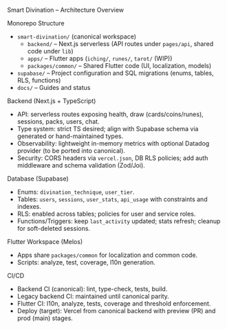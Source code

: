 Smart Divination – Architecture Overview

Monorepo Structure
- `smart-divination/` (canonical workspace)
  - `backend/` – Next.js serverless (API routes under `pages/api`, shared code under `lib`)
  - `apps/` – Flutter apps (`iching/`, `runes/`, `tarot/` (WIP))
  - `packages/common/` – Shared Flutter code (UI, localization, models)
- `supabase/` – Project configuration and SQL migrations (enums, tables, RLS, functions)
- `docs/` – Guides and status

Backend (Next.js + TypeScript)
- API: serverless routes exposing health, draw (cards/coins/runes), sessions, packs, users, chat.
- Type system: strict TS desired; align with Supabase schema via generated or hand-maintained types.
- Observability: lightweight in-memory metrics with optional Datadog provider (to be ported into canonical).
- Security: CORS headers via `vercel.json`, DB RLS policies; add auth middleware and schema validation (Zod/Joi).

Database (Supabase)
- Enums: `divination_technique`, `user_tier`.
- Tables: `users`, `sessions`, `user_stats`, `api_usage` with constraints and indexes.
- RLS: enabled across tables; policies for user and service roles.
- Functions/Triggers: keep `last_activity` updated; stats refresh; cleanup for soft-deleted sessions.

Flutter Workspace (Melos)
- Apps share `packages/common` for localization and common code.
- Scripts: analyze, test, coverage, l10n generation.

CI/CD
- Backend CI (canonical): lint, type-check, tests, build.
- Legacy backend CI: maintained until canonical parity.
- Flutter CI: l10n, analyze, tests, coverage and threshold enforcement.
- Deploy (target): Vercel from canonical backend with preview (PR) and prod (main) stages.

